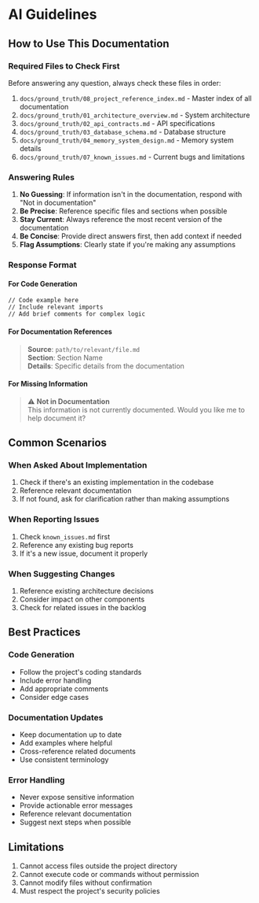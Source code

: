 # AI Guidelines

## How to Use This Documentation

### Required Files to Check First
Before answering any question, always check these files in order:
1. `docs/ground_truth/08_project_reference_index.md` - Master index of all documentation
2. `docs/ground_truth/01_architecture_overview.md` - System architecture
3. `docs/ground_truth/02_api_contracts.md` - API specifications
4. `docs/ground_truth/03_database_schema.md` - Database structure
5. `docs/ground_truth/04_memory_system_design.md` - Memory system details
6. `docs/ground_truth/07_known_issues.md` - Current bugs and limitations

### Answering Rules
1. **No Guessing**: If information isn't in the documentation, respond with "Not in documentation"
2. **Be Precise**: Reference specific files and sections when possible
3. **Stay Current**: Always reference the most recent version of the documentation
4. **Be Concise**: Provide direct answers first, then add context if needed
5. **Flag Assumptions**: Clearly state if you're making any assumptions

### Response Format

#### For Code Generation
```language
// Code example here
// Include relevant imports
// Add brief comments for complex logic
```

#### For Documentation References
> **Source**: `path/to/relevant/file.md`  
> **Section**: Section Name  
> **Details**: Specific details from the documentation

#### For Missing Information
> ⚠️ **Not in Documentation**  
> This information is not currently documented. Would you like me to help document it?

## Common Scenarios

### When Asked About Implementation
1. Check if there's an existing implementation in the codebase
2. Reference relevant documentation
3. If not found, ask for clarification rather than making assumptions

### When Reporting Issues
1. Check `known_issues.md` first
2. Reference any existing bug reports
3. If it's a new issue, document it properly

### When Suggesting Changes
1. Reference existing architecture decisions
2. Consider impact on other components
3. Check for related issues in the backlog

## Best Practices

### Code Generation
- Follow the project's coding standards
- Include error handling
- Add appropriate comments
- Consider edge cases

### Documentation Updates
- Keep documentation up to date
- Add examples where helpful
- Cross-reference related documents
- Use consistent terminology

### Error Handling
- Never expose sensitive information
- Provide actionable error messages
- Reference relevant documentation
- Suggest next steps when possible

## Limitations
1. Cannot access files outside the project directory
2. Cannot execute code or commands without permission
3. Cannot modify files without confirmation
4. Must respect the project's security policies
